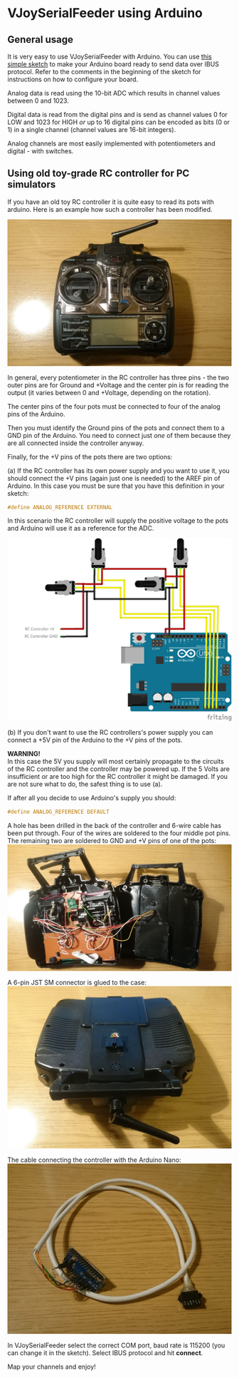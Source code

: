 # VJoySerialFeeder using Arduino #

## General usage ##
It is very easy to use VJoySerialFeeder with Arduino. You can use [this simple sketch](../Arduino/Joystick) to make your Arduino board ready to send data over IBUS protocol. Refer to the comments in the beginning of the sketch for instructions on how to configure your board.

Analog data is read using the 10-bit ADC which results in channel values between 0 and 1023.

Digital data is read from the digital pins and is send as channel values 0 for LOW and 1023 for HIGH _or_ up to 16 digital pins can be encoded as bits (0 or 1) in a single channel (channel values are 16-bit integers).

Analog channels are most easily implemented with potentiometers and digital - with switches.

## Using old toy-grade RC controller for PC simulators ##
If you have an old toy RC controller it is quite easy to read its pots with arduino. Here is an example how such a controller has been modified.

![RC](images/ard1.jpg)

In general, every potentiometer in the RC controller has three pins - the two outer pins are for Ground and +Voltage and the center pin is for reading the output (it varies between 0 and +Voltage, depending on the rotation).

The center pins of the four pots must be connected to four of the analog pins of the Arduino.

Then you must identify the Ground pins of the pots and connect them to a GND pin of the Arduino. You need to connect just _one_ of them because they are all connected inside the controller anyway.

Finally, for the +V pins of the pots there are two options:

(a) If the RC controller has its own power supply and you want to use it, you should connect the +V pins (again just one is needed) to the AREF pin of Arduino. In this case you must be sure that you have this definition in your sketch:
```c
#define ANALOG_REFERENCE EXTERNAL
```
In this scenario the RC controller will supply the positive voltage to the pots and Arduino will use it as a reference for the ADC.

![RC](images/ard0.png)

(b) If you don't want to use the RC controllers's power supply you can connect a +5V pin of the Arduino to the +V pins of the pots.

**WARNING!**\
In this case the 5V you supply will most certainly propagate to the circuits of the RC controller and the controller may be powered up. If the 5 Volts are insufficient or are too high for the RC controller it might be damaged. If you are not sure what to do, the safest thing is to use (a).

If after all you decide to use Arduino's supply you should:
```c
#define ANALOG_REFERENCE DEFAULT
```
A hole has been drilled in the back of the controller and 6-wire cable has been put through. Four of the wires are soldered to the four middle pot pins. The remaining two are soldered to GND and +V pins of one of the pots:
![RC](images/ard2.jpg)

A 6-pin JST SM connector is glued to the case:
![RC](images/ard3.jpg)

The cable connecting the controller with the Arduino Nano:
![RC](images/ard4.jpg)

In VJoySerialFeeder select the correct COM port, baud rate is 115200 (you can change it in the sketch). Select IBUS protocol and hit **connect**.

Map your channels and enjoy!
